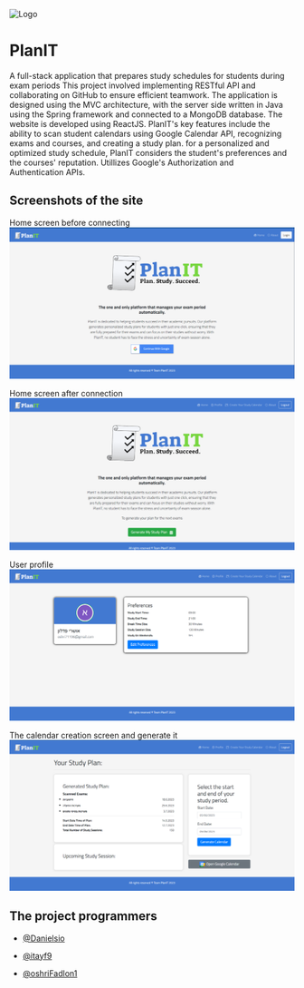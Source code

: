 
![Logo](https://github.com/oshriFadlon1/Plan_It_Enigne_1.0/blob/master/Plan.png)


# PlanIT

A full-stack application that prepares study schedules for students during exam periods
This project involved implementing RESTful API and collaborating on GitHub to ensure efficient teamwork. 
The application is designed using the MVC architecture, with the server side written in Java using the Spring framework and connected to a MongoDB database. 
The website is developed using ReactJS. 
PlanIT's key features include the ability to scan student calendars using Google Calendar API, recognizing exams and courses, and creating a study plan. 
for a personalized and optimized study schedule, PlanIT considers the student's preferences and the courses' reputation.
Utillizes Google's Authorization and Authentication APIs.


## Screenshots of the site
Home screen before connecting
![App Screenshot](readme_objects/home.png)

Home screen after connection
![App Screenshot](readme_objects/after.png)

User profile
![App Screenshot](readme_objects/user.png)

The calendar creation screen and generate it 
![App Screenshot](readme_objects/generate.png)

## The project programmers

- [@Danielsio](https://github.com/Danielsio)

- [@itayf9](https://github.com/itayf9)

- [@oshriFadlon1](https://github.com/oshriFadlon1)